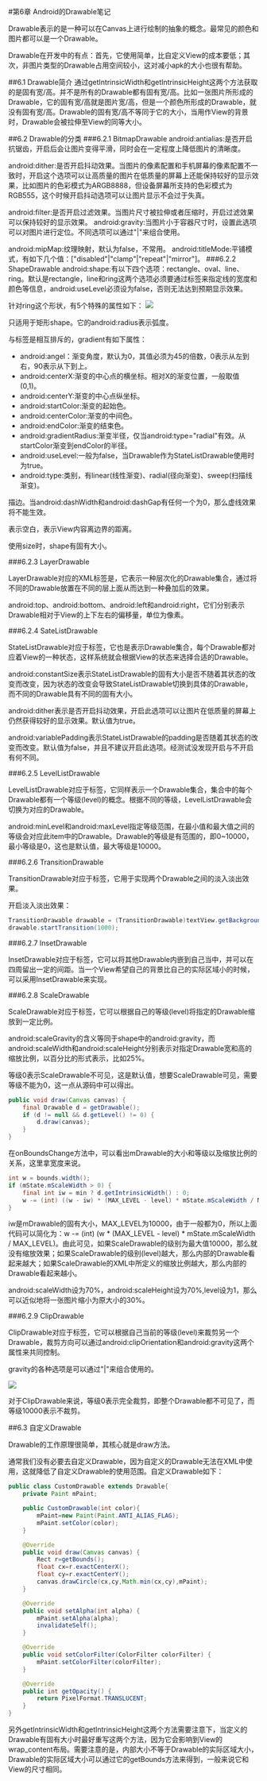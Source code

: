 ﻿#第6章 Android的Drawable笔记

Drawable表示的是一种可以在Canvas上进行绘制的抽象的概念。最常见的颜色和图片都可以是一个Drawable。

Drawable在开发中的有点：首先，它使用简单，比自定义View的成本要低；其次，非图片类型的Drawable占用空间较小，这对减小apk的大小也很有帮助。

##6.1 Drawable简介
通过getIntrinsicWidth和getIntrinsicHeight这两个方法获取的是固有宽/高。并不是所有的Drawable都有固有宽/高。比如一张图片所形成的Drawable，它的固有宽/高就是图片宽/高，但是一个颜色所形成的Drawable，就没有固有宽/高。Drawable的固有宽/高不等同于它的大小，当用作View的背景时，Drawable会被拉伸至View的同等大小。

##6.2 Drawable的分类
###6.2.1 BitmapDrawable
android:antialias:是否开启抗锯齿，开启后会让图片变得平滑，同时会在一定程度上降低图片的清晰度。

android:dither:是否开启抖动效果。当图片的像素配置和手机屏幕的像素配置不一致时，开启这个选项可以让高质量的图片在低质量的屏幕上还能保持较好的显示效果，比如图片的色彩模式为ARGB8888，但设备屏幕所支持的色彩模式为RGB555，这个时候开启抖动选项可以让图片显示不会过于失真。

android:filter:是否开启过滤效果。当图片尺寸被拉伸或者压缩时，开启过滤效果可以保持较好的显示效果。
android:gravity:当图片小于容器尺寸时，设置此选项可以对图片进行定位。不同选项可以通过"|"来组合使用。

android:mipMap:纹理映射，默认为false，不常用。
android:titleMode:平铺模式，有如下几个值：["disabled"|"clamp"|"repeat"|"mirror"]。
###6.2.2 ShapeDrawable
android:shape:有以下四个选项：rectangle、oval、line、ring。默认是rectangle，line和ring这两个选项必须要通过<stroke>标签来指定线的宽度和颜色等信息，android:useLevel必须设为false，否则无法达到预期显示效果。

针对ring这个形状，有5个特殊的属性如下：
![](https://www.github.com/wslaimin/blog/raw/master/pics/ring.jpg)

<corners>只适用于矩形shape。它的android:radius表示弧度。

<gradient>与<solid>标签是相互排斥的，gradient有如下属性：

 - android:angel：渐变角度，默认为0，其值必须为45的倍数，0表示从左到右，90表示从下到上。
 - android:centerX:渐变的中心点的横坐标。相对X的渐变位置，一般取值(0,1)。
 - android:centerY:渐变的中心点纵坐标。
 - android:startColor:渐变的起始色。
 - android:centerColor:渐变的中间色。
 - android:endColor:渐变的结束色。
 - android:gradientRadius:渐变半径，仅当android:type="radial"有效。从startColor渐变到endColor的半径。
 - android:useLevel:一般为false，当Drawable作为StateListDrawable使用时为true。
 - android:type:类别，有linear(线性渐变)、radial(径向渐变)、sweep(扫描线渐变)。

<stroke>描边。当android:dashWidth和android:dashGap有任何一个为0，那么虚线效果将不能生效。

<padding>表示空白，表示View内容离边界的距离。

<size>使用size时，shape有固有大小。

###6.2.3 LayerDrawable

LayerDrawable对应的XML标签是<layer-list>，它表示一种层次化的Drawable集合，通过将不同的Drawable放置在不同的层上面从而达到一种叠加后的效果。

android:top、android:bottom、android:left和android:right，它们分别表示Drawable相对于View的上下左右的偏移量，单位为像素。

###6.2.4 SateListDrawable

StateListDrawable对应于<selector>标签，它也是表示Drawable集合，每个Drawable都对应着View的一种状态，这样系统就会根据View的状态来选择合适的Drawable。

android:constantSize表示StateListDrawable的固有大小是否不随着其状态的改变而改变，因为状态的改变会导致StateListDrawable切换到具体的Drawable，而不同的Drawable具有不同的固有大小。

android:dither表示是否开启抖动效果，开启此选项可以让图片在低质量的屏幕上仍然获得较好的显示效果。默认值为true。

android:variablePadding表示StateListDrawable的padding是否随着其状态的改变而改变。默认值为false，并且不建议开启此选项。经测试没发现开启与不开启有何不同。

###6.2.5 LevelListDrawable

LevelListDrawable对应于<level-list>标签，它同样表示一个Drawable集合，集合中的每个Drawable都有一个等级(level)的概念。根据不同的等级，LevelListDrawable会切换为对应的Drawable。

android:minLevel和android:maxLevel指定等级范围，在最小值和最大值之间的等级会对应此item中的Drawable。Drawable的等级是有范围的，即0~10000，最小等级是0，这也是默认值，最大等级是10000。

###6.2.6 TransitionDrawable

TransitionDrawable对应于<transition>标签，它用于实现两个Drawable之间的淡入淡出效果。

开启淡入淡出效果：
```java
TransitionDrawable drawable = (TransitionDrawable)textView.getBackground();
drawable.startTransition(1000);
```

###6.2.7 InsetDrawable

InsetDrawable对应于<inset>标签，它可以将其他Drawable内嵌到自己当中，并可以在四周留出一定的间距。当一个View希望自己的背景比自己的实际区域小的时候，可以采用InsetDrawable来实现。

###6.2.8 ScaleDrawable

ScaleDrawable对应于<scale>标签，它可以根据自己的等级(level)将指定的Drawable缩放到一定比例。

android:scaleGravity的含义等同于shape中的android:gravity，而android:scaleWidth和android:scaleHeight分别表示对指定Drawable宽和高的缩放比例，以百分比的形式表示，比如25%。

等级0表示ScaleDrawable不可见，这是默认值，想要ScaleDrawable可见，需要等级不能为0，这一点从源码中可以得出。

```java
public void draw(Canvas canvas) {
    final Drawable d = getDrawable();
    if (d != null && d.getLevel() != 0) {
        d.draw(canvas);
    }
}
```

在onBoundsChange方法中，可以看出mDrawable的大小和等级以及缩放比例的关系，这里拿宽度来说。

```java
int w = bounds.width();
if (mState.mScaleWidth > 0) {
    final int iw = min ? d.getIntrinsicWidth() : 0;
    w -= (int) ((w - iw) * (MAX_LEVEL - level) * mState.mScaleWidth / MAX_LEVEL);
}
```

iw是mDrawable的固有大小，MAX_LEVEL为10000，由于一般都为0，所以上面代码可以简化为：w -= (int) (w * (MAX_LEVEL - level) * mState.mScaleWidth / MAX_LEVEL)。由此可见，如果ScaleDrawable的级别为最大值10000，那么就没有缩放效果；如果ScaleDrawable的级别(level)越大，那么内部的Drawable看起来越大；如果ScaleDrawable的XML中所定义的缩放比例越大，那么内部的Drawable看起来越小。

android:scaleWidth设为70%，android:scaleHeight设为70%,level设为1，那么可以近似地将一张图片缩小为原大小的30%。

###6.2.9 ClipDrawable

ClipDrawable对应于<clip>标签，它可以根据自己当前的等级(level)来裁剪另一个Drawable，裁剪方向可以通过android:clipOrientation和android:gravity这两个属性来共同控制。

gravity的各种选项是可以通过"|"来组合使用的。

![](https://github.com/wslaimin/blog/raw/master/pics/clipdrawable.jpg)

对于ClipDrawable来说，等级0表示完全裁剪，即整个Drawable都不可见了，而等级10000表示不裁剪。

##6.3 自定义Drawable

Drawable的工作原理很简单，其核心就是draw方法。

通常我们没有必要去自定义Drawable，因为自定义的Drawable无法在XML中使用，这就降低了自定义Drawable的使用范围。自定义Drawable如下：

```java
public class CustomDrawable extends Drawable{
    private Paint mPaint;

    public CustomDrawable(int color){
        mPaint=new Paint(Paint.ANTI_ALIAS_FLAG);
        mPaint.setColor(color);
    }

    @Override
    public void draw(Canvas canvas) {
        Rect r=getBounds();
        float cx=r.exactCenterX();
        float cy=r.exactCenterY();
        canvas.drawCircle(cx,cy,Math.min(cx,cy),mPaint);
    }

    @Override
    public void setAlpha(int alpha) {
        mPaint.setAlpha(alpha);
        invalidateSelf();
    }

    @Override
    public void setColorFilter(ColorFilter colorFilter) {
        mPaint.setColorFilter(colorFilter);
    }

    @Override
    public int getOpacity() {
        return PixelFormat.TRANSLUCENT;
    }
}
```

另外getIntrinsicWidth和getIntrinsicHeight这两个方法需要注意下，当定义的Drawable有固有大小时最好重写这两个方法，因为它会影响到View的wrap_content布局。需要注意的是，内部大小不等于Drawable的实际区域大小，Drawable的实际区域大小可以通过它的getBounds方法来得到，一般来说它和View的尺寸相同。
